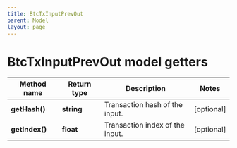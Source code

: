```yaml
---
title: BtcTxInputPrevOut
parent: Model
layout: page
---
```


# BtcTxInputPrevOut model getters

Method name | Return type | Description | Notes
------------ | ------------- | ------------- | -------------
**getHash()** | **string** | Transaction hash of the input. | [optional]
**getIndex()** | **float** | Transaction index of the input. | [optional]

